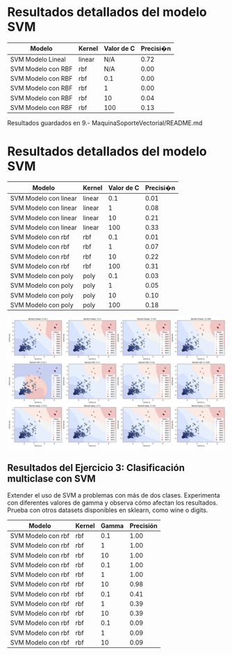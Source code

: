 # Resultados detallados del modelo SVM

| **Modelo**                | **Kernel** | **Valor de C** | **Precisi�n** |
|---------------------------|------------|----------------|---------------|
| SVM Modelo Lineal         | linear     | N/A            | 0.72         |
| SVM Modelo con RBF        | rbf        | N/A            | 0.00         |
| SVM Modelo con RBF        | rbf        | 0.1            | 0.00         |
| SVM Modelo con RBF        | rbf        | 1            | 0.00         |
| SVM Modelo con RBF        | rbf        | 10            | 0.04         |
| SVM Modelo con RBF        | rbf        | 100            | 0.13         |

Resultados guardados en 9.- MaquinaSoporteVectorial/README.md



# Resultados detallados del modelo SVM
| **Modelo** | **Kernel** | **Valor de C** | **Precisi�n** |
|------------|------------|----------------|---------------|
| SVM Modelo con linear | linear | 0.1 | 0.01 |
| SVM Modelo con linear | linear | 1 | 0.08 |
| SVM Modelo con linear | linear | 10 | 0.21 |
| SVM Modelo con linear | linear | 100 | 0.33 |
| SVM Modelo con rbf | rbf | 0.1 | 0.01 |
| SVM Modelo con rbf | rbf | 1 | 0.07 |
| SVM Modelo con rbf | rbf | 10 | 0.22 |
| SVM Modelo con rbf | rbf | 100 | 0.31 |
| SVM Modelo con poly | poly | 0.1 | 0.03 |
| SVM Modelo con poly | poly | 1 | 0.05 |
| SVM Modelo con poly | poly | 10 | 0.10 |
| SVM Modelo con poly | poly | 100 | 0.18 |

![Resultado del Ejercicio 2](RESULTADO_DEL_EJERCICIO_2.png)



## Resultados del Ejercicio 3: Clasificación multiclase con SVM
Extender el uso de SVM a problemas con más de dos clases. Experimenta con diferentes valores de gamma y observa cómo afectan los resultados.
Prueba con otros datasets disponibles en sklearn, como wine o digits.

| Modelo | Kernel | Gamma | Precisión |
|--------|--------|-------|-----------|
| SVM Modelo con rbf | rbf | 0.1 | 1.00 |
| SVM Modelo con rbf | rbf | 1 | 1.00 |
| SVM Modelo con rbf | rbf | 10 | 1.00 |
| SVM Modelo con rbf | rbf | 0.1 | 1.00 |
| SVM Modelo con rbf | rbf | 1 | 1.00 |
| SVM Modelo con rbf | rbf | 10 | 0.98 |
| SVM Modelo con rbf | rbf | 0.1 | 0.41 |
| SVM Modelo con rbf | rbf | 1 | 0.39 |
| SVM Modelo con rbf | rbf | 10 | 0.39 |
| SVM Modelo con rbf | rbf | 0.1 | 0.09 |
| SVM Modelo con rbf | rbf | 1 | 0.09 |
| SVM Modelo con rbf | rbf | 10 | 0.09 |
